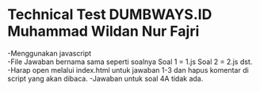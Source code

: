 # Technical Test DUMBWAYS.ID Muhammad Wildan Nur Fajri
-Menggunakan javascript <br>
-File Jawaban bernama sama seperti soalnya
  Soal 1 = 1.js
  Soal 2 = 2.js 
  dst.
-Harap open melalui index.html untuk jawaban 1-3 dan hapus komentar di script yang akan dibaca.
-Jawaban untuk soal 4A tidak ada.
